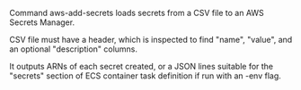 Command aws-add-secrets loads secrets from a CSV file to an AWS Secrets
Manager.

CSV file must have a header, which is inspected to find "name", "value", and
an optional "description" columns.

It outputs ARNs of each secret created, or a JSON lines suitable for the
"secrets" section of ECS container task definition if run with an -env flag.
